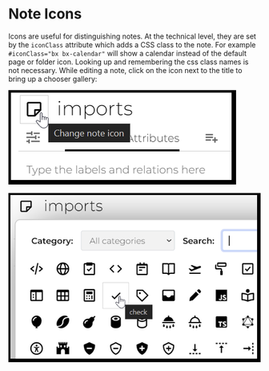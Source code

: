 # Note Icons
Icons are useful for distinguishing notes. At the technical level, they are set by the `iconClass` attribute which adds a CSS class to the note. For example `#iconClass="bx bx-calendar"` will show a calendar instead of the default page or folder icon. Looking up and remembering the css class names is not necessary. While editing a note, click on the icon next to the title to bring up a chooser gallery:

![change note icon](Note%20Icons_note-icon-chang.png)

![note icon gallery](Note%20Icons_note-icon-galle.png)